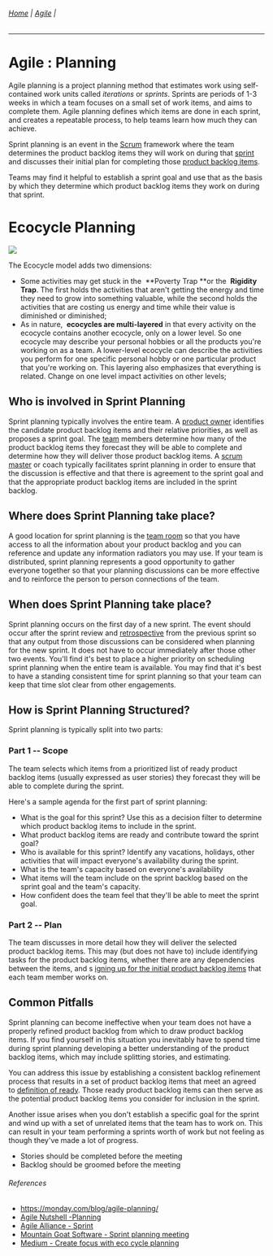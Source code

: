 ###### [Home](https://github.com/RyKaj/Documentation/blob/master/README.md) | [Agile](https://github.com/RyKaj/Documentation/tree/master/Agile/README.md) |
------------



Agile : Planning 
================


Agile planning is a project planning method that estimates work using self-contained work units called *iterations* or *sprints*. Sprints are periods of 1-3 weeks in which a team focuses on a small set of work items, and aims to complete them. Agile planning defines which items are done in each sprint, and creates a repeatable process, to help teams learn how much they can achieve.

Sprint planning is an event in the [Scrum](https://www.agilealliance.org/glossary/scrum/) framework where the team determines the product backlog items they will work on during that [sprint](https://www.agilealliance.org/glossary/iteration/) and discusses their initial plan for completing those [product backlog items](https://www.agilealliance.org/glossary/backlog/).


Teams may find it helpful to establish a sprint goal and use that as the basis by which they determine which product backlog items they work on during that sprint.



Ecocycle Planning
=================

![](https://miro.medium.com/max/3685/1*VwZ1Krr9FH5KB_Lge4YQ9A.jpeg)

The Ecocycle model adds two dimensions:

-   Some activities may get stuck in the  **Poverty Trap **or the  **Rigidity Trap**. The first holds the activities that aren't getting the energy and time they need to grow into something valuable, while the second holds the activities that are costing us energy and time while their value is diminished or diminished;
-   As in nature,  **ecocycles are multi-layered** in that every activity on the ecocycle contains another ecocycle, only on a lower level. So one ecocycle may describe your personal hobbies or all the products you're working on as a team. A lower-level ecocycle can describe the activities you perform for one specific personal hobby or one particular product that you're working on. This layering also emphasizes that everything is related. Change on one level impact activities on other levels;

Who is involved in Sprint Planning
----------------------------------

Sprint planning typically involves the entire team. A [product owner](https://www.agilealliance.org/glossary/product-owner/) identifies the candidate product backlog items and their relative priorities, as well as proposes a sprint goal. The [team](https://www.agilealliance.org/glossary/team) members determine how many of the product backlog items they forecast they will be able to complete and determine how they will deliver those product backlog items. A [scrum master](https://www.agilealliance.org/glossary/scrum-master/) or coach typically facilitates sprint planning in order to ensure that the discussion is effective and that there is agreement to the sprint goal and that the appropriate product backlog items are included in the sprint backlog.

Where does Sprint Planning take place?
--------------------------------------

A good location for sprint planning is the [team room](https://www.agilealliance.org/glossary/team-room/) so that you have access to all the information about your product backlog and you can reference and update any information radiators you may use. If your team is distributed, sprint planning represents a good opportunity to gather everyone together so that your planning discussions can be more effective and to reinforce the person to person connections of the team.

When does Sprint Planning take place?
-------------------------------------

Sprint planning occurs on the first day of a new sprint. The event should occur after the sprint review and [retrospective](https://www.agilealliance.org/glossary/heartbeatretro/) from the previous sprint so that any output from those discussions can be considered when planning for the new sprint. It does not have to occur immediately after those other two events. You'll find it's best to place a higher priority on scheduling sprint planning when the entire team is available. You may find that it's best to have a standing consistent time for sprint planning so that your team can keep that time slot clear from other engagements.

How is Sprint Planning Structured?
----------------------------------

Sprint planning is typically split into two parts:

### Part 1 -- Scope 

The team selects which items from a prioritized list of ready product backlog items (usually expressed as user stories) they forecast they will be able to complete during the sprint.

Here's a sample agenda for the first part of sprint planning:

-   What is the goal for this sprint? Use this as a decision filter to determine which product backlog items to include in the sprint.
-   What product backlog items are ready and contribute toward the sprint goal?
-   Who is available for this sprint? Identify any vacations, holidays, other activities that will impact everyone's availability during the sprint.
-   What is the team's capacity based on everyone's availability
-   What items will the team include on the sprint backlog based on the sprint goal and the team's capacity.
-   How confident does the team feel that they'll be able to meet the sprint goal.

### Part 2 -- Plan 

The team discusses in more detail how they will deliver the selected product backlog items. This may (but does not have to) include identifying tasks for the product backlog items, whether there are any dependencies between the items, and s [igning up for the initial product backlog items](https://www.agilealliance.org/glossary/sign-up-for-tasks/) that each team member works on.

Common Pitfalls
---------------

Sprint planning can become ineffective when your team does not have a properly refined product backlog from which to draw product backlog items. If you find yourself in this situation you inevitably have to spend time during sprint planning developing a better understanding of the product backlog items, which may include splitting stories, and estimating.

You can address this issue by establishing a consistent backlog refinement process that results in a set of product backlog items that meet an agreed to [definition of ready](https://www.agilealliance.org/glossary/definition-of-ready/). Those ready product backlog items can then serve as the potential product backlog items you consider for inclusion in the sprint.

Another issue arises when you don't establish a specific goal for the sprint and wind up with a set of unrelated items that the team has to work on. This can result in your team performing a sprints worth of work but not feeling as though they've made a lot of progress.

-   Stories should be completed before the meeting
-   Backlog should be groomed before the meeting

###### References

-   <https://monday.com/blog/agile-planning/>
-   [Agile Nutshell -Planning](http://www.agilenutshell.com/planning)
-   [Agile Alliance - Sprint](https://www.agilealliance.org/glossary/sprint-planning)
-   [Mountain Goat Software - Sprint planning meeting](https://www.mountaingoatsoftware.com/agile/scrum/meetings/sprint-planning-meeting)
-   [Medium - Create focus with eco cycle planning](https://medium.com/the-liberators/create-focus-with-ecocycle-planning-7d86c4b8b799)


